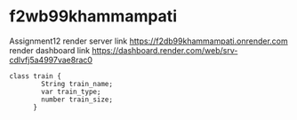 # f2wb99khammampati
Assignment12
render server link https://f2db99khammampati.onrender.com
render dashboard link https://dashboard.render.com/web/srv-cdlvfj5a4997vae8rac0
```
class train {
        String train_name;
        var train_type;
        number train_size;
      }
```
